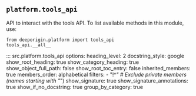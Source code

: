 ## `platform.tools_api`

API to interact with the tools API. To list available methods in this module, use:

```{.python notest}
from deeporigin.platform import tools_api
tools_api.__all__
```

::: src.platform.tools_api
    options:
      heading_level: 2
      docstring_style: google
      show_root_heading: true
      show_category_heading: true
      show_object_full_path: false
      show_root_toc_entry: false
      inherited_members: true
      members_order: alphabetical
      filters:
        - "!^_"  # Exclude private members (names starting with "_")
      show_signature: true
      show_signature_annotations: true
      show_if_no_docstring: true
      group_by_category: true